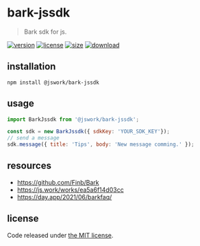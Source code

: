 # bark-jssdk
> Bark sdk for js.

[![version][version-image]][version-url]
[![license][license-image]][license-url]
[![size][size-image]][size-url]
[![download][download-image]][download-url]

## installation
```shell
npm install @jswork/bark-jssdk
```

## usage
```js
import BarkJssdk from '@jswork/bark-jssdk';

const sdk = new BarkJssdk({ sdkKey: 'YOUR_SDK_KEY'});
// send a message
sdk.message({ title: 'Tips', body: 'New message comming.' });
```

## resources
- https://github.com/Finb/Bark
- https://js.work/works/ea5a6f14d03cc
- https://day.app/2021/06/barkfaq/

## license
Code released under [the MIT license](https://github.com/afeiship/bark-jssdk/blob/master/LICENSE.txt).

[version-image]: https://img.shields.io/npm/v/@jswork/bark-jssdk
[version-url]: https://npmjs.org/package/@jswork/bark-jssdk

[license-image]: https://img.shields.io/npm/l/@jswork/bark-jssdk
[license-url]: https://github.com/afeiship/bark-jssdk/blob/master/LICENSE.txt

[size-image]: https://img.shields.io/bundlephobia/minzip/@jswork/bark-jssdk
[size-url]: https://github.com/afeiship/bark-jssdk/blob/master/dist/bark-jssdk.min.js

[download-image]: https://img.shields.io/npm/dm/@jswork/bark-jssdk
[download-url]: https://www.npmjs.com/package/@jswork/bark-jssdk
